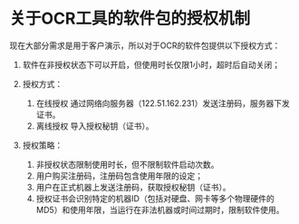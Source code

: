 # 关于OCR工具的软件包的授权机制

现在大部分需求是用于客户演示，所以对于OCR的软件包提供以下授权方式：

1. 软件在非授权状态下可以开启，但使用时长仅限1小时，超时后自动关闭；
2. 授权方式：
    1. 在线授权
    通过网络向服务器（122.51.162.231）发送注册码，服务器下发证书。
    2. 离线授权
    导入授权秘钥（证书）。

3. 授权策略：
    1. 非授权状态限制使用时长，但不限制软件启动次数。
    2. 用户购买注册码，注册码包含使用年限的设定；
    3. 用户在正式机器上发送注册码，获取授权秘钥（证书）。
    4. 授权证书会识别特定的机器ID（包括对硬盘、网卡等多个物理硬件的MD5）和使用年限，当运行在非法机器或时间过期时，限制软件使用。

